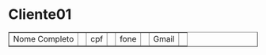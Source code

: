 # Cliente01
<?php


$nomeCliente = $_GET["nome"];

?>
<!DOCTYPE html>
<html lang="pt-br">
<head>
    <meta charset="UTF-8">
    <meta http-equiv="X-UA-Compatible" content="IE=edge">
    <meta name="viewport" content="width=device-width, initial-scale=1.0">
    <title>Salvar Cliente</title>
</head>
<body>
    <table border="1">
        <tr>
            <td>Nome Completo</td>
            <td><?php echo $nomeCliente; ?></td>
            <td>cpf</td>
            <td><?php echo &cpf; ?></td>
            <td>fone</td>
            <td><?php echo &fone; ?></td>
            <td>Gmail</td>
            <td><?php echo &Gmail; ?></td>  
        </tr>
    </table>
</body>
</html>
